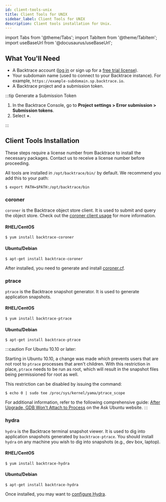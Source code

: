 ```yaml
---
id: client-tools-unix
title: Client Tools for UNIX
sidebar_label: Client Tools for UNIX
description: Client tools installation for Unix.
---
```


import Tabs from '@theme/Tabs';
import TabItem from '@theme/TabItem';
import useBaseUrl from '@docusaurus/useBaseUrl';

## What You'll Need

- A Backtrace account ([log in](https://backtrace.io/login) or sign up for a [free trial license](https://backtrace.io/sign-up)).
- Your subdomain name (used to connect to your Backtrace instance). For example, `https://example-subdomain.sp.backtrace.io`.
- A Backtrace project and a submission token.

:::tip Generate a Submission Token

1. In the Backtrace Console, go to **Project settings > Error submission > Submission tokens**.
1. Select **+**.

:::

## Client Tools Installation

These steps require a license number from Backtrace to install the necessary packages. Contact us to receive a license number before proceeding.

All tools are installed in `/opt/backtrace/bin/` by default. We recommend you add this to your path:

```shell
$ export PATH=$PATH:/opt/backtrace/bin
```

### coroner

`coroner` is the Backtrace object store client. It is used to submit and query the object store. Check out the [coroner client usage](/error-reporting/advanced/coroner/client-usage/) for more information.

#### RHEL/CentOS

```shell
$ yum install backtrace-coroner
```

#### Ubuntu/Debian

```shell
$ apt-get install backtrace-coroner
```

After installed, you need to generate and install [coroner.cf](/error-reporting/advanced/coroner/client-getting-started/).

### ptrace

`ptrace` is the Backtrace snapshot generator. It is used to generate application snapshots.

#### RHEL/CentOS

```shell
$ yum install backtrace-ptrace
```

#### Ubuntu/Debian

```shell
$ apt-get install backtrace-ptrace
```

:::caution For Ubuntu 10.10 or later:

Starting in Ubuntu 10.10, a change was made which prevents users that are not root to `ptrace` processes that aren't children. With this restriction in place, `ptrace` needs to be run as root, which will result in the snapshot files being permissioned for root as well.

This restriction can be disabled by issuing the command:

```shell
$ echo 0 | sudo tee /proc/sys/kernel/yama/ptrace_scope
```

For additional information, refer to the following comprehensive guide: [After Upgrade, GDB Won't Attach to Process](https://askubuntu.com/questions/41629/after-upgrade-gdb-wont-attach-to-process) on the Ask Ubuntu website.
:::

### hydra

`hydra` is the Backtrace terminal snapshot viewer. It is used to dig into application snapshots generated by `backtrace-ptrace`. You should install `hydra` on any machine you wish to dig into snapshots (e.g., dev box, laptop).

#### RHEL/CentOS

```shell
$ yum install backtrace-hydra
```

#### Ubuntu/Debian

```shell
$ apt-get install backtrace-hydra
```

Once installed, you may want to [configure Hydra](https://help.backtrace.io/advanced/component-hydra/hydra-setup).
